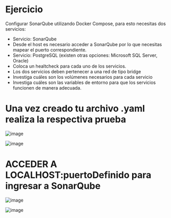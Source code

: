 # Ejercicio
Configurar SonarQube utilizando Docker Compose, para esto necesitas dos servicios:
- Servicio: SonarQube
- Desde el host es necesario acceder a SonarQube por lo que necesitas mapear el puerto correspondiente.
- Servicio: PostgreSQL (existen otras opciones: Microsoft SQL Server, Oracle)
- Coloca un healtcheck para cada uno de los servicios.
- Los dos servicios deben pertenecer a una red de tipo bridge
- Investiga cuáles son los volúmenes necesarios para cada servicio
- Investiga cuáles son las variables de entorno para que los servicios funcionen de manera adecuada.
  
# Una vez creado tu archivo .yaml realiza la respectiva prueba 

![image](https://github.com/user-attachments/assets/df4cb1a0-7f0f-40d9-a5f6-51c70d836406)

![image](https://github.com/user-attachments/assets/5b462729-82af-4681-9380-736300225ce1)

# ACCEDER A LOCALHOST:puertoDefinido para ingresar a SonarQube

![image](https://github.com/user-attachments/assets/6b3643bf-638a-443d-bc06-93ab0f7f53e3)

![image](https://github.com/user-attachments/assets/0260b2fa-a0b9-4603-ae5f-1aef4122ec16)



